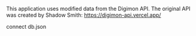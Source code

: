 This application uses modified data from the Digimon API.
The original API was created by Shadow Smith: https://digimon-api.vercel.app/


connect db.json